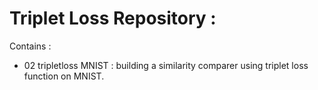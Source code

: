 # Triplet Loss Repository : 

Contains : 
- 02 tripletloss MNIST : building a similarity comparer using triplet loss function on MNIST.
